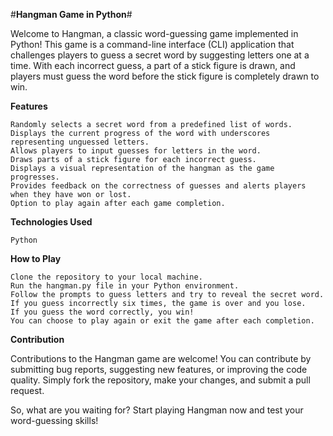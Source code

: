 #**Hangman Game in Python**#

Welcome to Hangman, a classic word-guessing game implemented in Python! This game is a command-line interface (CLI) application that challenges players to guess a secret word by suggesting letters one at a time. With each incorrect guess, a part of a stick figure is drawn, and players must guess the word before the stick figure is completely drawn to win.

**Features**

    Randomly selects a secret word from a predefined list of words.
    Displays the current progress of the word with underscores representing unguessed letters.
    Allows players to input guesses for letters in the word.
    Draws parts of a stick figure for each incorrect guess.
    Displays a visual representation of the hangman as the game progresses.
    Provides feedback on the correctness of guesses and alerts players when they have won or lost.
    Option to play again after each game completion.

**Technologies Used**

    Python 

**How to Play**

    Clone the repository to your local machine.
    Run the hangman.py file in your Python environment.
    Follow the prompts to guess letters and try to reveal the secret word.
    If you guess incorrectly six times, the game is over and you lose.
    If you guess the word correctly, you win!
    You can choose to play again or exit the game after each completion.

**Contribution**

Contributions to the Hangman game are welcome! You can contribute by submitting bug reports, suggesting new features, or improving the code quality. Simply fork the repository, make your changes, and submit a pull request.

So, what are you waiting for? Start playing Hangman now and test your word-guessing skills!
